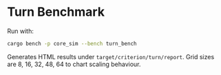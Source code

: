# Turn Benchmark

Run with:

```bash
cargo bench -p core_sim --bench turn_bench
```

Generates HTML results under `target/criterion/turn/report`.  Grid sizes are
8, 16, 32, 48, 64 to chart scaling behaviour.

